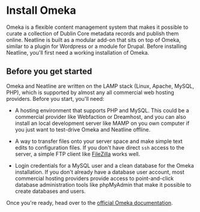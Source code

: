 # Install Omeka

Omeka is a flexible content management system that makes it possible to curate a collection of Dublin Core metadata records and publish them online. Neatline is built as a modular add-on that sits on top of Omeka, similar to a plugin for Wordpress or a module for Drupal. Before installing Neatline, you'll first need a working installation of Omeka.

## Before you get started

Omeka and Neatline are written on the LAMP stack (Linux, Apache, MySQL, PHP), which is supported by almost any all commercial web hosting providers. Before you start, you'll need:

 - A hosting environment that supports PHP and MySQL. This could be a commercial provider like Webfaction or Dreamhost, and you can also install an local development server like MAMP on you own computer if you just want to test-drive Omeka and Neatline offline.

 - A way to transfer files onto your server space and make simple text edits to configuration files. If you don't have direct ```ssh``` access to the server, a simple FTP client like [FileZilla](http://filezilla-project.org/) works well.

 - Login credentials for a MySQL user and a clean database for the Omeka installation. If you don't already have a database user account, most commercial hosting providers provide access to point-and-click database administration tools like phpMyAdmin that make it possible to create databases and users.

Once you're ready, head over to the [official Omeka documentation](http://omeka.org/codex/Installation).
